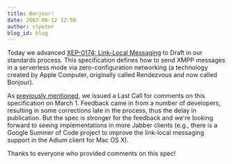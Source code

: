 ```yaml
---
title: Bonjour!
date: 2007-06-12 12:58
author: stpeter
blog_id: blog
---
```


Today we advanced [XEP-0174: Link-Local Messaging](https://xmpp.org/extensions/xep-0174.html) to Draft in our standards process. This specification defines how to send XMPP messages in a serverless mode via zero-configuration networking (a technology created by Apple Computer, originally called Rendezvous and now called Bonjour). 

As [previously mentioned](http://blog.xmpp.org/?p=14), we issued a Last Call for comments on this specification on March 1. Feedback came in from a number of developers, resulting in some corrections late in the process, thus the delay in publication. But the spec is stronger for the feedback and we're looking forward to seeing implementations in more Jabber clients (e.g., there is a Google Summer of Code project to improve the link-local messaging support in the Adium client for Mac OS X).

Thanks to everyone who provided comments on this spec!
